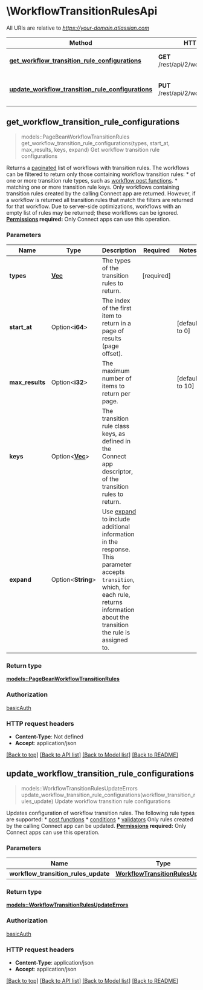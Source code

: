 # \WorkflowTransitionRulesApi

All URIs are relative to *https://your-domain.atlassian.com*

Method | HTTP request | Description
------------- | ------------- | -------------
[**get_workflow_transition_rule_configurations**](WorkflowTransitionRulesApi.md#get_workflow_transition_rule_configurations) | **GET** /rest/api/2/workflow/rule/config | Get workflow transition rule configurations
[**update_workflow_transition_rule_configurations**](WorkflowTransitionRulesApi.md#update_workflow_transition_rule_configurations) | **PUT** /rest/api/2/workflow/rule/config | Update workflow transition rule configurations



## get_workflow_transition_rule_configurations

> models::PageBeanWorkflowTransitionRules get_workflow_transition_rule_configurations(types, start_at, max_results, keys, expand)
Get workflow transition rule configurations

Returns a [paginated](#pagination) list of workflows with transition rules. The workflows can be filtered to return only those containing workflow transition rules:   *  of one or more transition rule types, such as [workflow post functions](https://developer.atlassian.com/cloud/jira/platform/modules/workflow-post-function/).  *  matching one or more transition rule keys.  Only workflows containing transition rules created by the calling Connect app are returned. However, if a workflow is returned all transition rules that match the filters are returned for that workflow.  Due to server-side optimizations, workflows with an empty list of rules may be returned; these workflows can be ignored.  **[Permissions](#permissions) required:** Only Connect apps can use this operation.

### Parameters


Name | Type | Description  | Required | Notes
------------- | ------------- | ------------- | ------------- | -------------
**types** | [**Vec<String>**](String.md) | The types of the transition rules to return. | [required] |
**start_at** | Option<**i64**> | The index of the first item to return in a page of results (page offset). |  |[default to 0]
**max_results** | Option<**i32**> | The maximum number of items to return per page. |  |[default to 10]
**keys** | Option<[**Vec<String>**](String.md)> | The transition rule class keys, as defined in the Connect app descriptor, of the transition rules to return. |  |
**expand** | Option<**String**> | Use [expand](#expansion) to include additional information in the response. This parameter accepts `transition`, which, for each rule, returns information about the transition the rule is assigned to. |  |

### Return type

[**models::PageBeanWorkflowTransitionRules**](PageBeanWorkflowTransitionRules.md)

### Authorization

[basicAuth](../README.md#basicAuth)

### HTTP request headers

- **Content-Type**: Not defined
- **Accept**: application/json

[[Back to top]](#) [[Back to API list]](../README.md#documentation-for-api-endpoints) [[Back to Model list]](../README.md#documentation-for-models) [[Back to README]](../README.md)


## update_workflow_transition_rule_configurations

> models::WorkflowTransitionRulesUpdateErrors update_workflow_transition_rule_configurations(workflow_transition_rules_update)
Update workflow transition rule configurations

Updates configuration of workflow transition rules. The following rule types are supported:   *  [post functions](https://developer.atlassian.com/cloud/jira/platform/modules/workflow-post-function/)  *  [conditions](https://developer.atlassian.com/cloud/jira/platform/modules/workflow-condition/)  *  [validators](https://developer.atlassian.com/cloud/jira/platform/modules/workflow-validator/)  Only rules created by the calling Connect app can be updated.  **[Permissions](#permissions) required:** Only Connect apps can use this operation.

### Parameters


Name | Type | Description  | Required | Notes
------------- | ------------- | ------------- | ------------- | -------------
**workflow_transition_rules_update** | [**WorkflowTransitionRulesUpdate**](WorkflowTransitionRulesUpdate.md) |  | [required] |

### Return type

[**models::WorkflowTransitionRulesUpdateErrors**](WorkflowTransitionRulesUpdateErrors.md)

### Authorization

[basicAuth](../README.md#basicAuth)

### HTTP request headers

- **Content-Type**: application/json
- **Accept**: application/json

[[Back to top]](#) [[Back to API list]](../README.md#documentation-for-api-endpoints) [[Back to Model list]](../README.md#documentation-for-models) [[Back to README]](../README.md)

